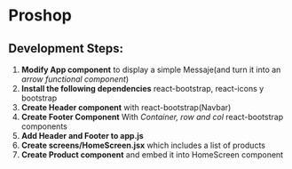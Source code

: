 # Proshop

## Development Steps:

1. **Modify App  component** to display a simple Messaje(and turn it into an *arrow functional component*)
2. **Install the following dependencies** react-bootstrap, react-icons y bootstrap
3. **Create Header component** with react-bootstrap(Navbar)
4. **Create Footer Component** With *Container, row and col* react-bootstrap components
5. **Add Header and Footer to app.js**
6. **Create screens/HomeScreen.jsx** which includes a list of products
7. **Create Product component**  and embed it into HomeScreen component
